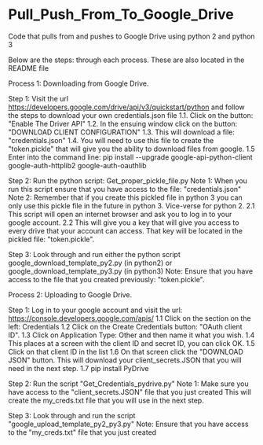 # Pull_Push_From_To_Google_Drive
Code that pulls from and pushes to Google Drive using python 2 and python 3

Below are the steps: through each process. These are also located in the README file

Process 1: Downloading from Google Drive.

Step 1: Visit the url https://developers.google.com/drive/api/v3/quickstart/python and follow the steps to download your own credentials.json file
1.1. Click on the button: "Enable The Driver API"
1.2. In the ensuing window click on the button: "DOWNLOAD CLIENT CONFIGURATION"
1.3. This will download a file: "credentials.json"
1.4. You will need to use this file to create the "token.pickle" that will give you the ability to download files from google.
1.5 Enter into the command line: pip install --upgrade google-api-python-client google-auth-httplib2 google-auth-oauthlib

Step 2: Run the python script: Get_proper_pickle_file.py
Note 1: When you run this script ensure that you have access to the file: "credentials.json"
Note 2: Remember that if you create this pickled file in python 3 you can only use this pickle file in the future in python 3. Vice-verse for python 2.
2.1 This script will open an internet browser and ask you to log in to your google account. 
2.2 This will give you a key that will give you access to every drive that your account can access. That key will be located in the pickled file: "token.pickle".

Step 3: Look through and run either the python script google_download_template_py2.py (in python2) or google_download_template_py3.py (in python3)
Note: Ensure that you have access to the file that you created previously: "token.pickle".



Process 2: Uploading to Google Drive.

Step 1: Log in to your google account and visit the url: https://console.developers.google.com/apis/
1.1 Click on the section on the left: Credentials
1.2 Click on the Create Credentials button: "OAuth client ID".
1.3 Click on Application Type: Other and then name it what you wish.
1.4 This places at a screen with the client ID and secret ID, you can click OK.
1.5 Click on that client ID in the list
1.6 On that screen click the "DOWNLOAD JSON" button. This will download your client_secrets.JSON that you will need in the next step.
1.7 pip install PyDrive

Step 2: Run the script "Get_Credentials_pydrive.py"
Note 1: Make sure you have access to the "client_secrets.JSON" file that you just created
This will create the my_creds.txt file that you will use in the next step.

Step 3: Look through and run the script "google_upload_template_py2_py3.py"
Note: Ensure that you have access to the "my_creds.txt" file that you just created
